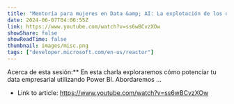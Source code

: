 ```yaml
---
title: "Mentoría para mujeres en Data &amp; AI: La explotación de los datos"
date: 2024-06-07T04:06:55Z
link: https://www.youtube.com/watch?v=ss6wBCvzXOw
showShare: false
showReadTime: false
thumbnail: images/misc.png
tags: ["developer.microsoft.com/en-us/reactor"]
---
```

Acerca de esta sesión:** En esta charla exploraremos cómo potenciar tu data empresarial utilizando Power BI. Abordaremos ...

- Link to article: https://www.youtube.com/watch?v=ss6wBCvzXOw
